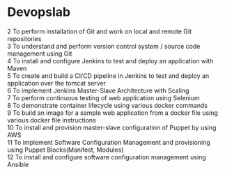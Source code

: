 # Devopslab
2 To perform installation of Git and work on local and remote Git repositories          
3 To understand and perform version control system / source code management using Git       
4 To install and configure Jenkins to test and deploy an application with Maven       
5 To create and build a CI/CD pipeline in Jenkins to test and deploy an application over the tomcat server      
6 To implement Jenkins Master-Slave Architecture with Scaling         
7 To perform continuous testing of web application using Selenium          
8 To demonstrate container lifecycle using various docker commands        
9 To build an image for a sample web application from a docker file using various docker file instructions        
10 To install and provision master-slave configuration of Puppet by using AWS        
11 To implement Software Configuration Management and provisioning using Puppet Blocks(Manifest, Modules)        
12 To install and configure software configuration management using Ansible        
